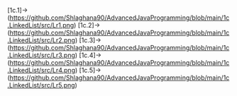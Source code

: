 [1c.1]->(https://github.com/Shlaghana90/AdvancedJavaProgramming/blob/main/1c.LinkedList/src/Lr1.png)
[1c.2]->(https://github.com/Shlaghana90/AdvancedJavaProgramming/blob/main/1c.LinkedList/src/Lr2.png)
[1c.3]->(https://github.com/Shlaghana90/AdvancedJavaProgramming/blob/main/1c.LinkedList/src/Lr3.png)
[1c.4]->(https://github.com/Shlaghana90/AdvancedJavaProgramming/blob/main/1c.LinkedList/src/Lr4.png)
[1c.5]->(https://github.com/Shlaghana90/AdvancedJavaProgramming/blob/main/1c.LinkedList/src/Lr5.png)
